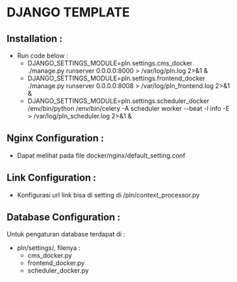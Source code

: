 # DJANGO TEMPLATE

## Installation :
* Run code below :
  * DJANGO_SETTINGS_MODULE=pln.settings.cms_docker ./manage.py runserver 0.0.0.0:8000 > /var/log/pln.log 2>&1 &
  * DJANGO_SETTINGS_MODULE=pln.settings.frontend_docker ./manage.py runserver 0.0.0.0:8008 > /var/log/pln_frontend.log 2>&1 &
  * DJANGO_SETTINGS_MODULE=pln.settings.scheduler_docker /env/bin/python /env/bin/celery -A scheduler worker --beat -l info -E > /var/log/pln_scheduler.log 2>&1 &

## Nginx Configuration :
* Dapat melihat pada file docker/nginx/default_setting.conf
    
## Link Configuration :
* Konfigurasi url link bisa di setting di /pln/context_processor.py

## Database Configuration :
Untuk pengaturan database terdapat di :
* pln/settings/, filenya :
    * cms_docker.py
    * frontend_docker.py
    * scheduler_docker.py

